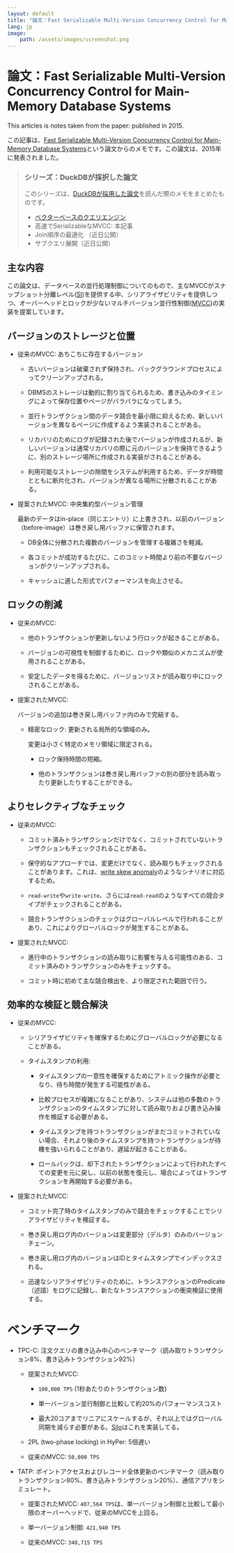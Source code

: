 ```yaml
---
layout: default
title: "論文：Fast Serializable Multi-Version Concurrency Control for Main-Memory Database Systems"
lang: jp
image:
    path: /assets/images/screenshot.png
---
```


# 論文：Fast Serializable Multi-Version Concurrency Control for Main-Memory Database Systems

This articles is notes taken from the paper:  published in 2015.

この記事は、[Fast Serializable Multi-Version Concurrency Control for Main-Memory Database Systems](https://db.in.tum.de/~muehlbau/papers/mvcc.pdf)という論文からのメモです。この論文は、2015年に発表されました。

> ### シリーズ：DuckDBが採択した論文
>
> このシリーズは、[DuckDBが採用した論文](https://duckdb.org/why_duckdb.html#standing-on-the-shoulders-of-giants)を読んだ際のメモをまとめたものです。
>
> - [ベクターベースのクエリエンジン](/2024/08/16/paper-monet-db-x-100.html)
> - 高速でSerializableなMVCC: 本記事
> - Join順序の最適化 （近日公開）
> - サブクエリ展開（近日公開）

## 主な内容

この論文は、データベースの並行処理制御についてのもので、主なMVCCがスナップショット分離レベル([SI](https://en.wikipedia.org/wiki/Snapshot_isolation))を提供する中、シリアライザビリティを提供しつつ、オーバーヘッドとロックが少ないマルチバージョン並行性制御([MVCC](https://en.wikipedia.org/wiki/Multiversion_concurrency_control))の実装を提案しています。

## バージョンのストレージと位置

* 従来のMVCC: あちこちに存在するバージョン

    * 古いバージョンは破棄されず保持され、バックグラウンドプロセスによってクリーンアップされる。

    * DBMSのストレージは動的に割り当てられるため、書き込みのタイミングによって保存位置やページがバラバラになってしまう。

    * 並行トランザクション間のデータ競合を最小限に抑えるため、新しいバージョンを異なるページに作成するよう実装されることがある。

    * リカバリのためにログが記録された後でバージョンが作成されるが、新しいバージョンは通常リカバリの際に元のバージョンを保持できるように、別のストレージ場所に作成される実装がされることがある。

    * 利用可能なストレージの隙間をシステムが利用するため、データが時間とともに断片化され、バージョンが異なる場所に分散されることがある。

* 提案されたMVCC: 中央集約型バージョン管理

    最新のデータはin-place（同じエントリ）に上書きされ、以前のバージョン（before-image）は巻き戻し用バッファに保管されます。

    * DB全体に分散された複数のバージョンを管理する複雑さを軽減。

    * 各コミットが成功するたびに、このコミット時間より前の不要なバージョンがクリーンアップされる。

    * キャッシュに適した形式でパフォーマンスを向上させる。

## ロックの削減

* 従来のMVCC: 

    * 他のトランザクションが更新しないよう行ロックが起きることがある。

    * バージョンの可視性を制御するために、ロックや類似のメカニズムが使用されることがある。

    * 安定したデータを得るために、バージョンリストが読み取り中にロックされることがある。

* 提案されたMVCC:

    バージョンの追加は巻き戻し用バッファ内のみで完結する。

    * 精密なロック: 更新される局所的な領域のみ。
    
        変更は小さく特定のメモリ領域に限定される。

        * ロック保持時間の短縮。

        * 他のトランザクションは巻き戻し用バッファの別の部分を読み取ったり更新したりすることができる。

## よりセレクティブなチェック

* 従来のMVCC:

    * コミット済みトランザクションだけでなく、コミットされていないトランザクションもチェックされることがある。

    * 保守的なアプローチでは、変更だけでなく、読み取りもチェックされることがあります。これは、[write skew anomaly](https://en.wikipedia.org/wiki/Snapshot_isolation#Definition)のようなシナリオに対応するため。

    * `read-write`や`write-write`、さらには`read-read`のようなすべての競合タイプがチェックされることがある。

    * 競合トランザクションのチェックはグローバルレベルで行われることがあり、これによりグローバルロックが発生することがある。

* 提案されたMVCC:

    * 進行中のトランザクションの読み取りに影響を与える可能性のある、コミット済みのトランザクションのみをチェックする。

    * コミット時に初めて主な競合検出を、より限定された範囲で行う。

## 効率的な検証と競合解決

* 従来のMVCC:

    * シリアライザビリティを確保するためにグローバルロックが必要になることがある。

    * タイムスタンプの利用:

        * タイムスタンプの一意性を確保するためにアトミック操作が必要となり、待ち時間が発生する可能性がある。

        * 比較プロセスが複雑になることがあり、システムは他の多数のトランザクションのタイムスタンプに対して読み取りおよび書き込み操作を検証する必要がある。

        * タイムスタンプを持つトランザクションがまだコミットされていない場合、それより後のタイムスタンプを持つトランザクションが待機を強いられることがあり、遅延が起きることがある。

        * ロールバックは、却下されたトランザクションによって行われたすべての変更を元に戻し、以前の状態を復元し、場合によってはトランザクションを再開始する必要がある。

* 提案されたMVCC:

    * コミット完了時のタイムスタンプのみで競合をチェックすることでシリアライザビリティを検証する。

    * 巻き戻し用ログ内のバージョンは変更部分（デルタ）のみのバージョンチェーン。

    * 巻き戻し用ログ内のバージョンはIDとタイムスタンプでインデックスされる。

    * 迅速なシリアライザビリティのために、トランスアクションのPredicate（述語）をログに記録し、新たなトランスアクションの衝突検証に使用する。

# ベンチマーク

* TPC-C: 注文クエリの書き込み中心のベンチマーク（読み取りトランザクション8%、書き込みトランザクション92%）

    * 提案されたMVCC: 

        * `100,000 TPS` (1秒あたりのトランザクション数) 
        
        * 単一バージョン並行制御と比較して約20%のパフォーマンスコスト

        * 最大20コアまでリニアにスケールするが、それ以上ではグローバル同期を減らす必要がある。[Silo](https://wzheng.github.io/silo.pdf)はこれを実装してる。

    * 2PL (two-phase locking) in HyPer: 5倍遅い

    * 従来のMVCC: `50,000 TPS`

* TATP: ポイントアクセスおよびレコード全体更新のベンチマーク（読み取りトランザクション80%、書き込みトランザクション20%）、通信アプリをシミュレート。

    * 提案されたMVCC: `407,564 TPS`は、単一バージョン制御と比較して最小限のオーバーヘッドで、従来のMVCCを上回る。

    * 単一バージョン制御: `421,940 TPS`

    * 従来のMVCC: `340,715 TPS`
